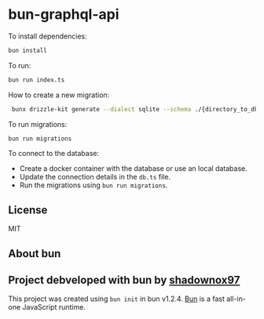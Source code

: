 # bun-graphql-api

To install dependencies:

```bash
bun install
```

To run:

```bash
bun run index.ts
```

How to create a new migration:

```bash
 bunx drizzle-kit generate --dialect sqlite --schema ./{directory_to_db_schema}.ts
 ```

 To run migrations:

```bash
bun run migrations
```

To connect to the database: 
- Create a docker container with the database or use an local database. 
- Update the connection details in the `db.ts` file.
- Run the migrations using `bun run migrations`.

## License

MIT

## About bun

## Project debveloped with bun by [shadownox97](https://github.com/shadownox97)

This project was created using `bun init` in bun v1.2.4. [Bun](https://bun.sh) is a fast all-in-one JavaScript runtime.
